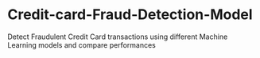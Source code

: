 # Credit-card-Fraud-Detection-Model
Detect Fraudulent Credit Card transactions using different Machine Learning models and compare performances

